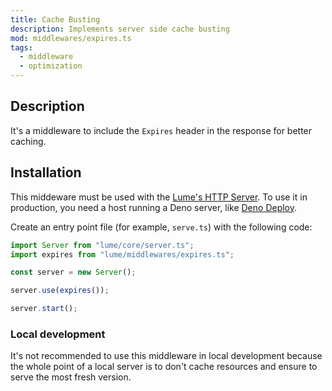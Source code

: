 ```yaml
---
title: Cache Busting
description: Implements server side cache busting
mod: middlewares/expires.ts
tags:
  - middleware
  - optimization
---
```


## Description

It's a middleware to include the `Expires` header in the response for better
caching.

## Installation

This middeware must be used with the
[Lume's HTTP Server](../docs/core/server.md). To use it in production, you need
a host running a Deno server, like [Deno Deploy](https://deno.com/deploy).

Create an entry point file (for example, `serve.ts`) with the following code:

```ts
import Server from "lume/core/server.ts";
import expires from "lume/middlewares/expires.ts";

const server = new Server();

server.use(expires());

server.start();
```

### Local development

It's not recommended to use this middleware in local development because the
whole point of a local server is to don't cache resources and ensure to serve
the most fresh version.

